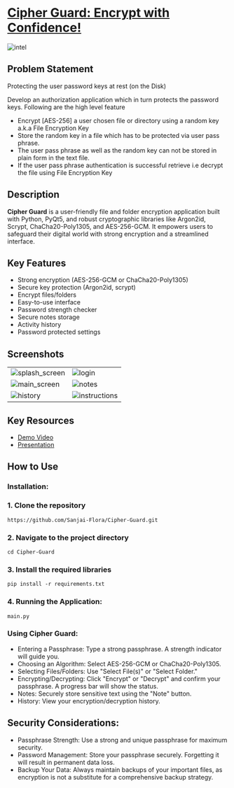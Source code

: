 # [Cipher Guard: Encrypt with Confidence!](https://github.com/Sanjai-Flora/Cipher-Guard.git) 

![intel](https://github.com/user-attachments/assets/0f7efebd-789d-4774-ad13-b2f7e19f0174)

## Problem Statement
Protecting the user password keys at rest (on the Disk)

Develop an authorization application which in turn protects the password keys. Following are the high level feature
- Encrypt [AES-256] a user chosen file or directory using a random key a.k.a File Encryption Key
- Store the random key in a file which has to be protected via user pass phrase.
- The user pass phrase as well as the random key can not be stored in plain form in the text file.
- If the user pass phrase authentication is successful retrieve i.e decrypt the file using File Encryption Key

## Description
**Cipher Guard** is a user-friendly file and folder encryption application built with Python, PyQt5, and robust cryptographic libraries like Argon2id, Scrypt, ChaCha20-Poly1305, and AES-256-GCM. It empowers users to safeguard their digital world with strong encryption and a streamlined interface.

## Key Features

- Strong encryption (AES-256-GCM or ChaCha20-Poly1305)
- Secure key protection (Argon2id, scrypt)
- Encrypt files/folders
- Easy-to-use interface
- Password strength checker
- Secure notes storage
- Activity history
- Password protected settings

## Screenshots

<table>
    <tr>
      <td>
        <img src="https://github.com/user-attachments/assets/3940e71c-8041-47e3-ad56-65cc26be2d7d" alt="splash_screen">
      </td>
      <td>
        <img src="https://github.com/user-attachments/assets/d1e9c003-ce3f-4b66-9e9a-7dd540d2431e" alt="login">
      </td>
    </tr>
    <tr>
      <td>
        <img src="https://github.com/user-attachments/assets/b4693d55-6f51-4f17-8e84-45607f098370" alt="main_screen">
      </td>
      <td>
        <img src="https://github.com/user-attachments/assets/dd536959-b60f-45dd-ab39-947caabf505c" alt="notes">
      </td>
    </tr>
    <tr>
      <td>
        <img src="https://github.com/user-attachments/assets/e86ddc6d-afb4-4764-abe6-9ca3521d8bc4" alt="history">
      </td>
      <td>
        <img src="https://github.com/user-attachments/assets/172f62a9-2cba-457c-8aa7-1511039ca436" alt="instructions">
      </td>
    </tr>
  </table>

## Key Resources
- [Demo Video](https://github.com/Sanjai-Flora/Cipher-Guard/blob/e3dde8a51d71390b13480d0b42721ccc6d18bc9b/demo.mp4)
- [Presentation](https://github.com/Sanjai-Flora/Cipher-Guard/blob/55c322562e3a4baf9ff8f12ed0f55a274e5328e5/presentation.pdf)

## How to Use

### Installation:

### 1. Clone the repository
```
https://github.com/Sanjai-Flora/Cipher-Guard.git
```

### 2. Navigate to the project directory
```
cd Cipher-Guard
```

### 3. Install the required libraries
```
pip install -r requirements.txt
```

### 4. Running the Application:
 ```
 main.py
```

### Using Cipher Guard:

- Entering a Passphrase: Type a strong passphrase. A strength indicator will guide you.
- Choosing an Algorithm: Select AES-256-GCM or ChaCha20-Poly1305.
- Selecting Files/Folders: Use "Select File(s)" or "Select Folder."
- Encrypting/Decrypting: Click "Encrypt" or "Decrypt" and confirm your passphrase. A progress bar will show the status.
- Notes: Securely store sensitive text using the "Note" button.
- History: View your encryption/decryption history.

## Security Considerations:

- Passphrase Strength: Use a strong and unique passphrase for maximum security.
- Password Management: Store your passphrase securely. Forgetting it will result in permanent data loss.
- Backup Your Data: Always maintain backups of your important files, as encryption is not a substitute for a comprehensive backup strategy.
